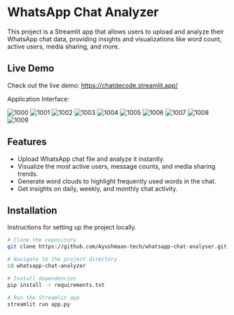# WhatsApp Chat Analyzer

This project is a Streamlit app that allows users to upload and analyze their WhatsApp chat data, providing insights and visualizations like word count, active users, media sharing, and more.

## Live Demo

Check out the live demo: https://chatdecode.streamlit.app/

Application Interface: 

![1000](https://github.com/user-attachments/assets/21e7f133-7a4e-48a7-9fae-be66a656227e)
![1001](https://github.com/user-attachments/assets/402b65ac-d2a6-429a-8a06-ad5d8b2b91d7)
![1002](https://github.com/user-attachments/assets/13261d9a-7083-4399-a022-22ed0aad186b)
![1003](https://github.com/user-attachments/assets/379cad49-3baa-4fcc-a3b8-bacb46177e99)
![1004](https://github.com/user-attachments/assets/e7098f3e-16e6-4f11-8641-1768da7970f5)
![1005](https://github.com/user-attachments/assets/2d3e9ae7-a372-405c-92e5-139618d5f457)
![1006](https://github.com/user-attachments/assets/22063357-a6ff-4b88-83fa-cc1aa96b0f5d)
![1007](https://github.com/user-attachments/assets/bd14b103-9880-4d47-b108-7939c6909da1)
![1008](https://github.com/user-attachments/assets/f7776473-4dc5-4751-884d-130c8cb4dd12)
![1009](https://github.com/user-attachments/assets/69e44976-04e8-400e-a0e8-a365044c4df1)

## Features
- Upload WhatsApp chat file and analyze it instantly.
- Visualize the most active users, message counts, and media sharing trends.
- Generate word clouds to highlight frequently used words in the chat.
- Get insights on daily, weekly, and monthly chat activity.

## Installation
Instructions for setting up the project locally.

```bash
# Clone the repository
git clone https://github.com/Ayushmaan-tech/whatsapp-chat-analyser.git

# Navigate to the project directory
cd whatsapp-chat-analyzer

# Install dependencies
pip install -r requirements.txt

# Run the Streamlit app
streamlit run app.py
